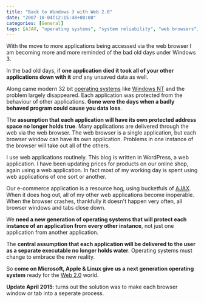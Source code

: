 ```yaml
---
title: "Back to Windows 3 with Web 2.0"
date: "2007-10-04T12:15:48+00:00"
categories: [General]
tags: [AJAX, "operating systems", "system reliability", "web browsers"]
---
```


<img style="border-left: 4px solid white;" src="/image/uploads/2007/10/browser-look.jpg" alt="" align="right" />

With the move to more applications being accessed via the web browser I am becoming more and more reminded of the bad old days under Windows 3.

In the bad old days, if <strong>one application died it took all of your other applications down with it</strong> <em>and</em> any unsaved data as well.

Along came modern 32 bit <a href="http://en.wikipedia.org/wiki/Operating_system">operating systems</a> like <a href="http://en.wikipedia.org/wiki/Windows_nt">Windows NT</a> and the problem largely disappeared. Each application was protected from the behaviour of other applications. <strong>Gone were the days when a badly behaved program could cause you data loss</strong>.

The <strong>assumption that each application will have its own protected address space no longer holds true</strong>. Many applications are delivered through the web via the web browser. The web browser is a single application, but each browser window can have its own application. Problems in one instance of the browser will take out all of the others.

I use web applications routinely. This blog is written in WordPress, a web application. I have been updating prices for products on our online shop, again using a web application. In fact most of my working day is spent using web applications of one sort or another.

Our e-commerce application is a resource hog, using bucketfuls of <a href="http://en.wikipedia.org/wiki/Ajax_(programming)">AJAX</a>. When it does hog out, all of my other web applications become inoperable. When the browser crashes, thankfully it doesn't happen very often, all browser windows and tabs close down.

We <strong>need a new generation of operating systems that will protect each instance of an application from every other instance</strong>, not just one application from another application.

The <strong>central assumption that each application will be delivered to the user as a separate executable no longer holds water</strong>. Operating systems must change to embrace the new reality.

So <strong>come on Microsoft, Apple &amp; Linux give us a next generation operating system</strong> ready for the <a href="http://en.wikipedia.org/wiki/Web_2">Web 2.0</a> world.

<strong>Update April 2015</strong>: turns out the solution was to make each browser window or tab into a seperate process.
